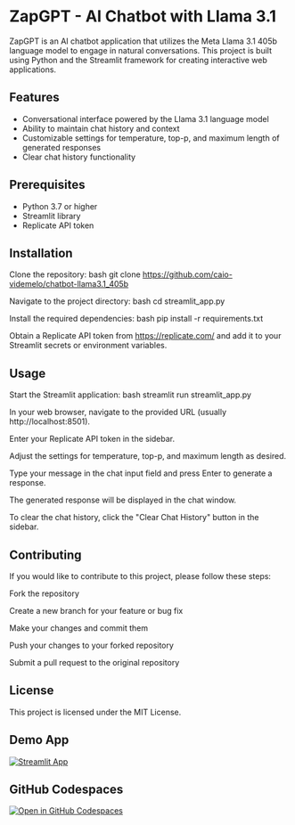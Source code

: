 # ZapGPT - AI Chatbot with Llama 3.1

ZapGPT is an AI chatbot application that utilizes the Meta Llama 3.1 405b language model to engage in natural conversations. This project is built using Python and the Streamlit framework for creating interactive web applications.

## Features

- Conversational interface powered by the Llama 3.1 language model
- Ability to maintain chat history and context
- Customizable settings for temperature, top-p, and maximum length of generated responses
- Clear chat history functionality

## Prerequisites

- Python 3.7 or higher
- Streamlit library
- Replicate API token

## Installation

Clone the repository:
bash
git clone https://github.com/caio-videmelo/chatbot-llama3.1_405b

Navigate to the project directory:
bash
cd streamlit_app.py

Install the required dependencies:
bash
pip install -r requirements.txt

Obtain a Replicate API token from https://replicate.com/ and add it to your Streamlit secrets or environment variables.

## Usage

Start the Streamlit application:
bash
streamlit run streamlit_app.py

In your web browser, navigate to the provided URL (usually http://localhost:8501).

Enter your Replicate API token in the sidebar.

Adjust the settings for temperature, top-p, and maximum length as desired.

Type your message in the chat input field and press Enter to generate a response.

The generated response will be displayed in the chat window.

To clear the chat history, click the "Clear Chat History" button in the sidebar.

## Contributing

If you would like to contribute to this project, please follow these steps:

Fork the repository

Create a new branch for your feature or bug fix

Make your changes and commit them

Push your changes to your forked repository

Submit a pull request to the original repository

## License

This project is licensed under the MIT License.

## Demo App

[![Streamlit App](https://static.streamlit.io/badges/streamlit_badge_black_white.svg)](https://app-starter-kit.streamlit.app/)

## GitHub Codespaces

[![Open in GitHub Codespaces](https://github.com/codespaces/badge.svg)](https://codespaces.new/streamlit/app-starter-kit?quickstart=1)

